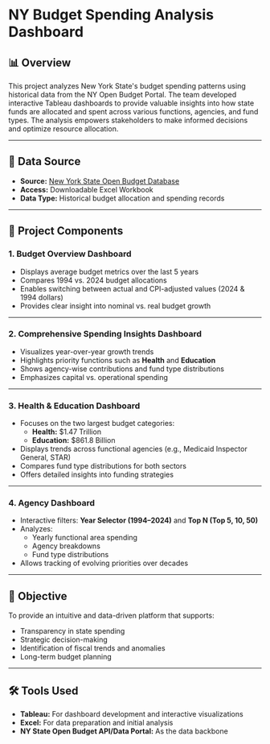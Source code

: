 

# NY Budget Spending Analysis Dashboard

## 📊 Overview

This project analyzes New York State's budget spending patterns using historical data from the NY Open Budget Portal. The team developed interactive Tableau dashboards to provide valuable insights into how state funds are allocated and spent across various functions, agencies, and fund types. The analysis empowers stakeholders to make informed decisions and optimize resource allocation.

---

## 📁 Data Source

- **Source:** [New York State Open Budget Database](https://openbudget.ny.gov/spendingForm.html)  
- **Access:** Downloadable Excel Workbook  
- **Data Type:** Historical budget allocation and spending records  

---

## 🧩 Project Components

### 1. **Budget Overview Dashboard**
- Displays average budget metrics over the last 5 years
- Compares 1994 vs. 2024 budget allocations
- Enables switching between actual and CPI-adjusted values (2024 & 1994 dollars)
- Provides clear insight into nominal vs. real budget growth

---

### 2. **Comprehensive Spending Insights Dashboard**
- Visualizes year-over-year growth trends
- Highlights priority functions such as **Health** and **Education**
- Shows agency-wise contributions and fund type distributions
- Emphasizes capital vs. operational spending

---

### 3. **Health & Education Dashboard**
- Focuses on the two largest budget categories:  
  - **Health:** $1.47 Trillion  
  - **Education:** $861.8 Billion
- Displays trends across functional agencies (e.g., Medicaid Inspector General, STAR)
- Compares fund type distributions for both sectors  
- Offers detailed insights into funding strategies

---

### 4. **Agency Dashboard**
- Interactive filters: **Year Selector (1994–2024)** and **Top N (Top 5, 10, 50)**
- Analyzes:
  - Yearly functional area spending
  - Agency breakdowns
  - Fund type distributions
- Allows tracking of evolving priorities over decades

---

## 🎯 Objective

To provide an intuitive and data-driven platform that supports:
- Transparency in state spending
- Strategic decision-making
- Identification of fiscal trends and anomalies
- Long-term budget planning

---

## 🛠 Tools Used

- **Tableau:** For dashboard development and interactive visualizations  
- **Excel:** For data preparation and initial analysis  
- **NY State Open Budget API/Data Portal:** As the data backbone

